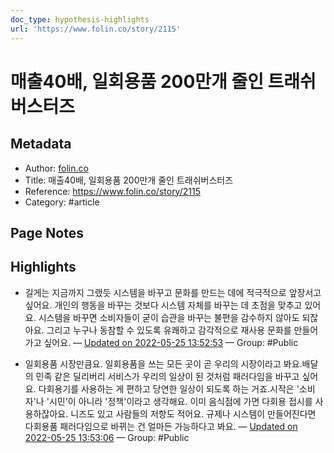 ```yaml
---
doc_type: hypothesis-highlights
url: 'https://www.folin.co/story/2115'
---
```


# 매출40배, 일회용품 200만개 줄인 트래쉬버스터즈

## Metadata
- Author: [folin.co]()
- Title: 매출40배, 일회용품 200만개 줄인 트래쉬버스터즈
- Reference: https://www.folin.co/story/2115
- Category: #article

## Page Notes
## Highlights
- 길게는 지금까지 그랬듯 시스템을 바꾸고 문화를 만드는 데에 적극적으로 앞장서고 싶어요. 개인의 행동을 바꾸는 것보다 시스템 자체를 바꾸는 데 초점을 맞추고 있어요. 시스템을 바꾸면 소비자들이 굳이 습관을 바꾸는 불편을 감수하지 않아도 되잖아요. 그리고 누구나 동참할 수 있도록 유쾌하고 감각적으로 재사용 문화를 만들어가고 싶어요. — [Updated on 2022-05-25 13:52:53](https://hyp.is/iXjl7tvmEeySEPeFyMQnIA/www.folin.co/story/2115) — Group: #Public

- 일회용품 시장만큼요. 일회용품을 쓰는 모든 곳이 곧 우리의 시장이라고 봐요.배달의 민족 같은 딜리버리 서비스가 우리의 일상이 된 것처럼 패러다임을 바꾸고 싶어요. 다회용기를 사용하는 게 편하고 당연한 일상이 되도록 하는 거죠.시작은 '소비자'나 '시민'이 아니라 '정책'이라고 생각해요. 이미 음식점에 가면 다회용 접시를 사용하잖아요. 니즈도 있고 사람들의 저항도 적어요. 규제나 시스템이 만들어진다면 다회용품 패러다임으로 바뀌는 건 얼마든 가능하다고 봐요. — [Updated on 2022-05-25 13:53:06](https://hyp.is/kVPi5tvmEeyROl-8Ver7vA/www.folin.co/story/2115) — Group: #Public



